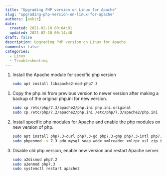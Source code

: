 ```yaml
---
title: "Upgrading PHP version on Linux for Apache"
slug: "upgrading-php-version-on-linux-for-apache"
authors: [ankit]
date: 
  created: 2021-02-10 00:04:01
  updated: 2021-02-10 00:14:40
draft: false
description: Upgrading PHP version on Linux for Apache
comments: false
categories:
  - Linux
  - Troubleshooting
---
```


1.  Install the Apache module for specific php version

    ```bash
	sudo apt install libapache2-mod-php7.3
	```
<!-- more -->
	
1.  Copy the php.ini from previous version to newer version after making
    a backup of the original php.ini for new version.

	```bash linenums="1"
	sudo cp /etc/php/7.3/apache2/php.ini php.ini.original
	sudo cp /etc/php/7.2/apache2/php.ini /etc/php/7.3/apache2/php.ini
	```

2.  Install specific php modules for Apache and enable the php modules
    on new version of php.

	```bash linenums="1"
	sudo apt install php7.3-curl php7.3-gd php7.3-gmp php7.3-intl php7.3-mbstring php7.3-simplexml php7.3-soap php7.3-wddx php7.3-xmlreader php7.3-xmlrpc php7.3-xmlwriter php7.3-xsl php7.3-zip php7.3-xml php7.3-mysql
	sudo phpenmod -v 7.3 pdo_mysql soap wddx xmlreader xmlrpc xsl zip intl gd dom curl mysqlnd gmp simplexml mysqli mbstring
	```

3.  Disable old php version, enable new version and restart Apache
    server.

	```bash linenums="1"
	sudo a2dismod php7.2
	sudo a2enmod php7.3
	sudo systemctl restart apache2
	```
